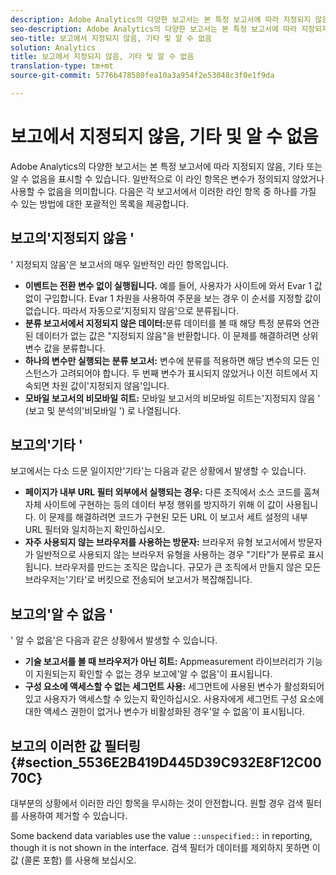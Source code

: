 ```yaml
---
description: Adobe Analytics의 다양한 보고서는 본 특정 보고서에 따라 지정되지 않음, 기타 또는 알 수 없음을 표시할 수 있습니다. 일반적으로 이 라인 항목은 변수가 정의되지 않았거나 사용할 수 없음을 의미합니다.
seo-description: Adobe Analytics의 다양한 보고서는 본 특정 보고서에 따라 지정되지 않음, 기타 또는 알 수 없음을 표시할 수 있습니다. 일반적으로 이 라인 항목은 변수가 정의되지 않았거나 사용할 수 없음을 의미합니다.
seo-title: 보고에서 지정되지 않음, 기타 및 알 수 없음
solution: Analytics
title: 보고에서 지정되지 않음, 기타 및 알 수 없음
translation-type: tm+mt
source-git-commit: 5776b478580fea10a3a954f2e53048c3f0e1f9da

---
```



# 보고에서 지정되지 않음, 기타 및 알 수 없음

Adobe Analytics의 다양한 보고서는 본 특정 보고서에 따라 지정되지 않음, 기타 또는 알 수 없음을 표시할 수 있습니다. 일반적으로 이 라인 항목은 변수가 정의되지 않았거나 사용할 수 없음을 의미합니다. 다음은 각 보고서에서 이러한 라인 항목 중 하나를 가질 수 있는 방법에 대한 포괄적인 목록을 제공합니다.

## 보고의'지정되지 않음 '

' 지정되지 않음'은 보고서의 매우 일반적인 라인 항목입니다.

* **이벤트는 전환 변수 없이 실행됩니다.** 예를 들어, 사용자가 사이트에 와서 Evar 1 값 없이 구입합니다. Evar 1 차원을 사용하여 주문을 보는 경우 이 순서를 지정할 값이 없습니다. 따라서 자동으로'지정되지 않음'으로 분류됩니다.
* **분류 보고서에서 지정되지 않은 데이터:**&#x200B;분류 데이터를 볼 때 해당 특정 분류와 연관된 데이터가 없는 값은 "지정되지 않음"을 반환합니다. 이 문제를 해결하려면 상위 변수 값을 분류합니다.
* **하나의 변수만 실행되는 분류 보고서:** 변수에 분류를 적용하면 해당 변수의 모든 인스턴스가 고려되어야 합니다. 두 번째 변수가 표시되지 않았거나 이전 히트에서 지속되면 차원 값이'지정되지 않음'입니다.
* **모바일 보고서의 비모바일 히트:** 모바일 보고서의 비모바일 히트는'지정되지 않음 ' (보고 및 분석의'비모바일 ') 로 나열됩니다.

## 보고의'기타 '

보고에서는 다소 드문 일이지만'기타'는 다음과 같은 상황에서 발생할 수 있습니다.

* **페이지가 내부 URL 필터 외부에서 실행되는 경우:** 다른 조직에서 소스 코드를 훔쳐 자체 사이트에 구현하는 등의 데이터 부정 행위를 방지하기 위해 이 값이 사용됩니다. 이 문제를 해결하려면 코드가 구현된 모든 URL 이 보고서 세트 설정의 내부 URL 필터와 일치하는지 확인하십시오.
* **자주 사용되지 않는 브라우저를 사용하는 방문자:** 브라우저 유형 보고서에서 방문자가 일반적으로 사용되지 않는 브라우저 유형을 사용하는 경우 "기타"가 분류로 표시됩니다. 브라우저를 만드는 조직은 많습니다. 규모가 큰 조직에서 만들지 않은 모든 브라우저는'기타'로 버킷으로 전송되어 보고서가 복잡해집니다.

## 보고의'알 수 없음 '

' 알 수 없음'은 다음과 같은 상황에서 발생할 수 있습니다.

* **기술 보고서를 볼 때 브라우저가 아닌 히트:** Appmeasurement 라이브러리가 기능이 지원되는지 확인할 수 없는 경우 보고에'알 수 없음'이 표시됩니다.
* **구성 요소에 액세스할 수 없는 세그먼트 사용:** 세그먼트에 사용된 변수가 활성화되어 있고 사용자가 액세스할 수 있는지 확인하십시오. 사용자에게 세그먼트 구성 요소에 대한 액세스 권한이 없거나 변수가 비활성화된 경우'알 수 없음'이 표시됩니다.

## 보고의 이러한 값 필터링 {#section_5536E2B419D445D39C932E8F12C0070C}

대부분의 상황에서 이러한 라인 항목을 무시하는 것이 안전합니다. 원할 경우 검색 필터를 사용하여 제거할 수 있습니다.

Some backend data variables use the value `::unspecified::` in reporting, though it is not shown in the interface. 검색 필터가 데이터를 제외하지 못하면 이 값 (콜론 포함) 를 사용해 보십시오.
